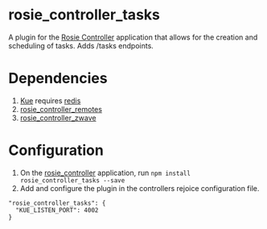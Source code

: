 # rosie_controller_tasks
A plugin for the [Rosie Controller](https://github.com/Olson3R/rosie_controller) application that allows for the creation and scheduling of tasks. Adds /tasks endpoints.

# Dependencies
1. [Kue](https://github.com/Automattic/kue) requires [redis](http://redis.io/)
2. [rosie_controller_remotes](https://github.com/Olson3R/rosie_controller_remotes)
3. [rosie_controller_zwave](https://github.com/Olson3R/rosie_controller_zwave)

# Configuration
1. On the [rosie_controller](https://github.com/Olson3R/rosie_controller) application, run `npm install rosie_controller_tasks --save`
2. Add and configure the plugin in the controllers rejoice configuration file.
```
"rosie_controller_tasks": {
  "KUE_LISTEN_PORT": 4002
}
```
